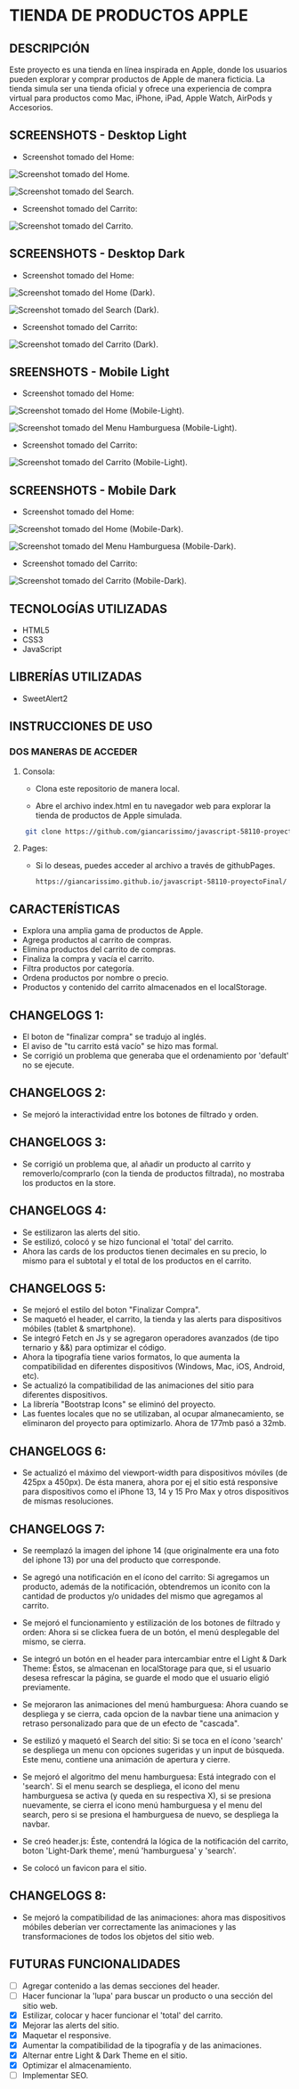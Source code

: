 # TIENDA DE PRODUCTOS APPLE

## DESCRIPCIÓN

Este proyecto es una tienda en línea inspirada en Apple, donde los usuarios pueden explorar y comprar productos de Apple de manera ficticia. La tienda simula ser una tienda oficial y ofrece una experiencia de compra virtual para productos como Mac, iPhone, iPad, Apple Watch, AirPods y Accesorios.

## SCREENSHOTS - Desktop Light

+   Screenshot tomado del Home:

![Screenshot tomado del Home.](assets/images/screens/screen_pagina-store-light.png)

![Screenshot tomado del Search.](assets/images/screens/screen_search-light.png)

+   Screenshot tomado del Carrito:

![Screenshot tomado del Carrito.](assets/images/screens/screen_pagina-carrito-light.png)

## SCREENSHOTS - Desktop Dark

+   Screenshot tomado del Home:

![Screenshot tomado del Home (Dark).](assets/images/screens/screen_pagina-store-dark.png)

![Screenshot tomado del Search (Dark).](assets/images/screens/screen_search-dark.png)

+   Screenshot tomado del Carrito:

![Screenshot tomado del Carrito (Dark).](assets/images/screens/screen_pagina-carrito-dark.png)

## SREENSHOTS - Mobile Light

+   Screenshot tomado del Home:

![Screenshot tomado del Home (Mobile-Light).](assets/images/screens/screen_pagina-store-mobile-light.png)

![Screenshot tomado del Menu Hamburguesa (Mobile-Light).](assets/images/screens/screen_mobile-hamburguer-light.png)

+   Screenshot tomado del Carrito:

![Screenshot tomado del Carrito (Mobile-Light).](assets/images/screens/screen_pagina-carrito-mobile-light.png)

## SCREENSHOTS - Mobile Dark

+   Screenshot tomado del Home:

![Screenshot tomado del Home (Mobile-Dark).](assets/images/screens/screen_pagina-store-mobile-dark.png)

![Screenshot tomado del Menu Hamburguesa (Mobile-Dark).](assets/images/screens/screen_mobile-hamburguer-dark.png)

+   Screenshot tomado del Carrito:

![Screenshot tomado del Carrito (Mobile-Dark).](assets/images/screens/screen_pagina-carrito-mobile-dark.png)

## TECNOLOGÍAS UTILIZADAS

+   HTML5
+   CSS3
+   JavaScript

## LIBRERÍAS UTILIZADAS

+   SweetAlert2

## INSTRUCCIONES DE USO

### DOS MANERAS DE ACCEDER
1. Consola:

    +   Clona este repositorio de manera local.

    +   Abre el archivo index.html en tu navegador web para explorar la tienda de productos de Apple simulada.

```bash
    git clone https://github.com/giancarissimo/javascript-58110-proyectoFinal.git
```

2.  Pages:
    +   Si lo deseas, puedes acceder al archivo a través de githubPages.

            https://giancarissimo.github.io/javascript-58110-proyectoFinal/

## CARACTERÍSTICAS
+   Explora una amplia gama de productos de Apple.
+   Agrega productos al carrito de compras.
+   Elimina productos del carrito de compras.
+   Finaliza la compra y vacía el carrito.
+   Filtra productos por categoría.
+   Ordena productos por nombre o precio.
+   Productos y contenido del carrito almacenados en el localStorage.

## CHANGELOGS 1:
+   El boton de "finalizar compra" se tradujo al inglés.
+   El aviso de "tu carrito está vacío" se hizo mas formal.
+   Se corrigió un problema que generaba que el ordenamiento por 'default' no se ejecute.

## CHANGELOGS 2:
+   Se mejoró la interactividad entre los botones de filtrado y orden.

## CHANGELOGS 3:
+   Se corrigió un problema que, al añadir un producto al carrito y removerlo/comprarlo (con la tienda de productos filtrada), no mostraba los productos en la store.

## CHANGELOGS 4:
+   Se estilizaron las alerts del sitio.
+   Se estilizó, colocó y se hizo funcional el 'total' del carrito.
+   Ahora las cards de los productos tienen decimales en su precio, lo mismo para el subtotal y el total de los productos en el carrito.

## CHANGELOGS 5:
+   Se mejoró el estilo del boton "Finalizar Compra".
+   Se maquetó el header, el carrito, la tienda y las alerts para dispositivos móbiles (tablet & smartphone).
+   Se integró Fetch en Js y se agregaron operadores avanzados (de tipo ternario y &&) para optimizar el código.
+   Ahora la tipografía tiene varios formatos, lo que aumenta la compatibilidad en diferentes dispositivos (Windows, Mac, iOS, Android, etc).
+   Se actualizó la compatibilidad de las animaciones del sitio para diferentes dispositivos.
+   La librería "Bootstrap Icons" se eliminó del proyecto.
+   Las fuentes locales que no se utilizaban, al ocupar almanecamiento, se eliminaron del proyecto para optimizarlo. Ahora de 177mb pasó a 32mb.

## CHANGELOGS 6:
+   Se actualizó el máximo del viewport-width para dispositivos móviles (de 425px a 450px). De ésta manera, ahora por ej el sitio está responsive para dispositivos como el iPhone 13, 14 y 15 Pro Max y otros dispositivos de mismas resoluciones.

## CHANGELOGS 7:
+   Se reemplazó la imagen del iphone 14 (que originalmente era una foto del iphone 13) por una del producto que corresponde.

+   Se agregó una notificación en el ícono del carrito: Si agregamos un producto, además de la notificación, obtendremos un iconito con la cantidad de productos y/o unidades del mismo que agregamos al carrito.

+   Se mejoró el funcionamiento y estilización de los botones de filtrado y orden: Ahora si se clickea fuera de un botón, el menú desplegable del mismo, se cierra.

+   Se integró un botón en el header para intercambiar entre el Light & Dark Theme: Éstos, se almacenan en localStorage para que, si el usuario desesa refrescar la página, se guarde el modo que el usuario eligió previamente.

+   Se mejoraron las animaciones del menú hamburguesa: Ahora cuando se despliega y se cierra, cada opcion de la navbar tiene una animacion y retraso personalizado para que de un efecto de "cascada".

+   Se estilizó y maquetó el Search del sitio: Si se toca en el ícono 'search' se despliega un menu con opciones sugeridas y un input de búsqueda. Este menu, contiene una animación de apertura y cierre.

+   Se mejoró el algoritmo del menu hamburguesa: Está integrado con el 'search'. Si el menu search se despliega, el icono del menu hamburguesa se activa (y queda en su respectiva X), si se presiona nuevamente, se cierra el icono menú hamburguesa y el menu del search, pero si se presiona el hamburguesa de nuevo, se despliega la navbar.

+   Se creó header.js: Éste, contendrá la lógica de la notificación del carrito, boton 'Light-Dark theme', menú 'hamburguesa' y 'search'.
+   Se colocó un favicon para el sitio.

## CHANGELOGS 8:
+   Se mejoró la compatibilidad de las animaciones: ahora mas dispositivos móbiles deberían ver correctamente las animaciones y las transformaciones de todos los objetos del sitio web.

## FUTURAS FUNCIONALIDADES
* [ ]  Agregar contenido a las demas secciones del header.
* [ ]  Hacer funcionar la 'lupa' para buscar un producto o una sección del sitio web.
* [x]  Estilizar, colocar y hacer funcionar el 'total' del carrito.
* [x]  Mejorar las alerts del sitio.
* [x]  Maquetar el responsive.
* [x]  Aumentar la compatibilidad de la tipografía y de las animaciones.
* [x]  Alternar entre Light & Dark Theme en el sitio.
* [x]  Optimizar el almacenamiento.
* [ ]  Implementar SEO.